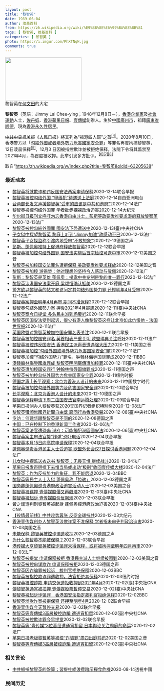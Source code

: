 ```yaml
---
layout: post
title: "黎智英"
date: 1989-06-04
author: 维基百科
from: https://zh.wikipedia.org/wiki/%E9%BB%8E%E6%99%BA%E8%8B%B1
tags: [ 黎智英, 维基百科 ]
categories: [ 黎智英 ]
photo: https://i.imgur.com/PhXTNqH.jpg
comments: true
---
```

<div class="mw-parser-output"><div id="noteTA-3146cf78" class="noteTA"><div class="noteTA-group"><div data-noteta-group-source="module" data-noteta-group="IT"></div></div><div class="noteTA-local"><div data-noteta-code="zh:巧克力; zh-tw:巧克力; zh-hk:朱古力; zh-cn:巧克力;"></div><div data-noteta-code="zh-tw:黑道; zh-hk:黑社會; zh-cn:黑社会;"></div><div data-noteta-code="zh-tw:飯店; zh-hk:酒店; zh-cn:饭店;"></div><div data-noteta-code="zh-tw:伍佛維茲; zh-hk:沃夫維茲 ;zh-cn:沃尔福威茨;"></div></div></div>

<div class="thumb tright"><div class="thumbinner" style="width:252px;"><a href="/wiki/File:Jimmy_Lai_Chee-ying_home_in_Ho_Man_Tin_20200418.png" class="image"><img alt="" src="//upload.wikimedia.org/wikipedia/commons/thumb/9/9f/Jimmy_Lai_Chee-ying_home_in_Ho_Man_Tin_20200418.png/250px-Jimmy_Lai_Chee-ying_home_in_Ho_Man_Tin_20200418.png" decoding="async" width="250" height="140" class="thumbimage" srcset="//upload.wikimedia.org/wikipedia/commons/thumb/9/9f/Jimmy_Lai_Chee-ying_home_in_Ho_Man_Tin_20200418.png/375px-Jimmy_Lai_Chee-ying_home_in_Ho_Man_Tin_20200418.png 1.5x, //upload.wikimedia.org/wikipedia/commons/thumb/9/9f/Jimmy_Lai_Chee-ying_home_in_Ho_Man_Tin_20200418.png/500px-Jimmy_Lai_Chee-ying_home_in_Ho_Man_Tin_20200418.png 2x" data-file-width="861" data-file-height="481"></a>  <div class="thumbcaption"><div class="magnify"><a href="/wiki/File:Jimmy_Lai_Chee-ying_home_in_Ho_Man_Tin_20200418.png" class="internal" title="放大"></a></div>黎智英在<a href="/wiki/%E4%BD%95%E6%96%87%E7%94%B0" title="何文田">何文田</a>的大宅</div></div></div>
<p><b>黎智英</b>（英語：<span lang="en">Jimmy Lai Chee-ying</span>；1948年12月8日<span class="useeditintro" title="Template:BLP editintro">－</span>），<a href="/wiki/%E9%A6%99%E6%B8%AF" title="香港">香港</a><a href="/wiki/%E4%BC%81%E4%B8%9A%E5%AE%B6" title="企业家">企業家</a>及<a href="/wiki/%E7%A4%BE%E6%9C%83%E9%81%8B%E5%8B%95" title="社會運動">社會運動</a>人士，<a href="/wiki/%E4%BD%90%E4%B8%B9%E5%A5%B4" title="佐丹奴">佐丹奴</a>、<a href="/wiki/%E8%98%8B%E6%9E%9C%E6%97%A5%E5%A0%B1_(%E9%A6%99%E6%B8%AF)" title="蘋果日報 (香港)">香港蘋果日報</a>、<a href="/wiki/%E5%A3%B9%E5%82%B3%E5%AA%92" title="壹傳媒">壹傳媒</a>創辦人。生於<a href="/wiki/%E4%B8%AD%E8%8F%AF%E6%B0%91%E5%9C%8B_(%E5%A4%A7%E9%99%B8%E6%99%82%E6%9C%9F)" class="mw-redirect" title="中華民國 (大陸時期)">中國</a><a href="/wiki/%E5%BB%A3%E5%B7%9E%E5%B8%82_(%E4%B8%AD%E8%8F%AF%E6%B0%91%E5%9C%8B)" title="廣州市 (中華民國)">廣州市</a>，祖籍<a href="/wiki/%E5%BB%A3%E6%9D%B1%E7%9C%81_(%E4%B8%AD%E8%8F%AF%E6%B0%91%E5%9C%8B)" title="廣東省 (中華民國)">廣東省</a><a href="/wiki/%E9%A1%BA%E5%BE%B7" class="mw-redirect" title="顺德">顺德</a>，現為<a href="/wiki/%E9%A6%99%E6%B8%AF%E5%B1%85%E6%B0%91#永久性居民" title="香港居民">香港永久性居民</a>。
</p><p><a href="/wiki/%E4%B8%AD%E5%85%B1%E4%B8%AD%E5%A4%AE%E6%9C%BA%E5%85%B3%E6%8A%A5" title="中共中央机关报">中共中央机关报</a>《<a href="/wiki/%E4%BA%BA%E6%B0%91%E6%97%A5%E6%8A%A5" title="人民日报">人民日报</a>》將其列為“禍港四人幫”之首<sup id="cite_ref-6" class="reference"><a href="#cite_note-6">[4]</a></sup>。2020年8月10日，香港警方以「<a href="/wiki/%E4%B8%AD%E8%8F%AF%E4%BA%BA%E6%B0%91%E5%85%B1%E5%92%8C%E5%9C%8B%E9%A6%99%E6%B8%AF%E7%89%B9%E5%88%A5%E8%A1%8C%E6%94%BF%E5%8D%80%E7%B6%AD%E8%AD%B7%E5%9C%8B%E5%AE%B6%E5%AE%89%E5%85%A8%E6%B3%95" title="中華人民共和國香港特別行政區維護國家安全法">勾結外國或者境外勢力危害國家安全罪</a>」等罪名再度拘捕黎智英，12日凌晨保釋<sup id="cite_ref-7" class="reference"><a href="#cite_note-7">[5]</a></sup>，12月3 日因被指控欺诈並被拒绝保释，法院下令将其监禁至2021年4月，為首度被收押。此举引发多方批评。<sup id="cite_ref-8" class="reference"><a href="#cite_note-8">[6]</a></sup><sup id="cite_ref-9" class="reference"><a href="#cite_note-9">[7]</a></sup><sup id="cite_ref-over100_10-0" class="reference"><a href="#cite_note-over100-10">[8]</a></sup>
</p>
</div><noscript><img src="//zh.wikipedia.org/wiki/Special:CentralAutoLogin/start?type=1x1" alt="" title="" width="1" height="1" style="border: none; position: absolute;"></noscript>
<div class="printfooter">取自“<a dir="ltr" href="https://zh.wikipedia.org/w/index.php?title=黎智英&amp;oldid=63205638">https://zh.wikipedia.org/w/index.php?title=黎智英&amp;oldid=63205638</a>”</div><div id="recent-news"><h3>最近动态</h3><ul><li><a href="https://nodebe4.github.io/waimei/2020-12-14/%E9%BB%8E%E6%99%BA%E8%8B%B1%E5%B0%86%E5%B0%B1%E6%AC%BA%E8%AF%88%E5%92%8C%E8%BF%9D%E5%8F%8D%E5%9B%BD%E5%AE%89%E6%B3%95%E4%B8%A4%E6%A1%88%E7%94%B3%E8%AF%B7%E4%BF%9D%E9%87%8A" title="黎智英将就欺诈和违反国安法两案申请保释—— 香港壹传媒创办人黎智英下周就欺诈和违法《香港国安法》两起案件，向法院申请保释。 据香港《明报》报道，香港司法机构网页显示，黎智英将于下周三（23日）就...">黎智英将就欺诈和违反国安法两案申请保释</a><time>2020-12-14</time><a class="tag">联合早报</a></li>
<li><a href="https://nodebe4.github.io/waimei/2020-12-14/%E9%BB%8E%E6%99%BA%E8%8B%B1%E8%A2%AB%E6%8E%A7%E5%8B%BE%E7%BB%93%E5%A4%96%E5%9B%BD-%E7%94%B2%E7%BA%A7%E7%8A%AF-%E5%BE%85%E9%81%87%E9%80%81%E4%B8%8A%E6%B3%95%E5%BA%AD" title="黎智英被控勾结外国 “甲级犯”待遇送上法庭—— 香港传媒大亨、壹传媒创办人黎智英被加控《香港国安法》下的“勾结外国势力、危害国家安全罪”，于上周六（12日）提堂。他被腰缠铁链，锁上手铐，以“甲级...">黎智英被控勾结外国   “甲级犯”待遇送上法庭</a><time>2020-12-14</time><a class="tag">自由亚洲电台</a></li>
<li><a href="https://nodebe4.github.io/waimei/2020-12-14/%E5%8F%B0%E4%B8%A4%E9%83%A8%E9%95%BF%E5%8F%91%E6%96%87%E5%A3%B0%E6%8F%B4%E9%BB%8E%E6%99%BA%E8%8B%B1-%E5%8F%97%E5%AE%A1%E7%9A%84%E5%BA%94%E8%AF%A5%E6%98%AF%E4%B8%AD%E5%85%B1%E5%92%8C%E6%B8%AF%E5%BA%9C" title="台两部长发文声援黎智英“受审的应该是中共和港府”—— 14/12/2020 - 09:08 香港壹传媒创办人黎智英日前上庭应讯加控的“勾结外国或境外势力危害国家安全”罪名，由于所谓的罪证包括追踪...">台两部长发文声援黎智英“受审的应该是中共和港府”</a><time>2020-12-14</time><a class="tag">法广</a></li>
<li><a href="https://nodebe4.github.io/waimei/2020-12-14/%E9%BB%8E%E6%99%BA%E8%8B%B1%E8%A2%AB%E6%8E%A7%E5%8B%BE%E7%BB%93%E5%A4%96%E5%9B%BD%E7%BD%AA-%E5%AD%A6%E8%80%85%E6%89%B9%E8%B5%A4%E8%A3%B8%E8%A3%B8%E6%94%BF%E6%B2%BB%E8%BF%AB%E5%AE%B3" title="黎智英被控勾结外国罪 学者批赤裸裸政治迫害—— 【大纪元2020年12月14日讯】壹传媒创办人黎智英日前遭控“勾结外国势力或境外势力危害国家安全”，在港版国安法实施下恐遭“送中”。对此，香港学者...">黎智英被控勾结外国罪 学者批赤裸裸政治迫害</a><time>2020-12-14</time><a class="tag">大纪元</a></li>
<li><a href="https://nodebe4.github.io/waimei/2020-12-13/%E5%8D%8E%E5%B0%94%E8%A1%97%E6%97%A5%E6%8A%A5%E5%88%8A%E6%96%87%E5%91%BC%E5%90%81%E5%8B%BF%E5%BF%98%E9%A6%99%E6%B8%AF%E8%87%AA%E7%94%B1%E6%96%97%E5%A3%AB-%E5%BD%AD%E6%96%AF%E7%AD%89%E6%94%BF%E8%A6%81%E5%8F%91%E6%8E%A8%E8%A6%81%E6%B1%82%E6%B8%AF%E5%BA%9C%E9%87%8A%E6%94%BE%E9%BB%8E%E6%99%BA%E8%8B%B1" title="华尔街日报刊文呼吁勿忘香港自由斗士，彭斯等政要发推要求港府释放黎智英—— 14/12/2020 - 00:17 香港壹传媒集团创办人黎智英遭港府收押后，《华尔街日报》发表该报编辑委员会题为“香港...">华尔街日报刊文呼吁勿忘香港自由斗士，彭斯等政要发推要求港府释放黎智英</a><time>2020-12-13</time><a class="tag">法广</a></li>
<li><a href="https://nodebe4.github.io/waimei/2020-12-13/%E9%BB%8E%E6%99%BA%E8%8B%B1%E8%A2%AB%E6%8E%A7%E5%8B%BE%E7%B5%90%E5%A4%96%E5%9C%8B%E7%BD%AA-%E5%9C%8B%E5%AE%89%E6%B3%95%E4%B8%8B%E6%81%90%E9%81%AD%E9%80%81%E4%B8%AD" title="黎智英被控勾結外國罪 國安法下恐遭送中—— 壹傳媒創辦人黎智英（圖）日前遭控「勾結外國勢力或境外勢力危害國家安全」。根據港區國安法，案件若涉及境外勢力介入複雜等，可由北京駐港國安公署行使管轄權，...">黎智英被控勾結外國罪 國安法下恐遭送中</a><time>2020-12-13</time><a class="tag">(臺)中央社CNA</a></li>
<li><a href="https://nodebe4.github.io/waimei/2020-12-13/%E5%AD%90%E5%A5%B3%E7%8B%B1%E4%B8%AD%E6%8E%A2%E6%9C%9B%E9%BB%8E%E6%99%BA%E8%8B%B1-%E9%BB%8E%E5%BA%AD%E4%B8%8A%E5%90%AC%E5%88%B0-Jimmy%E5%8A%A0%E6%B2%B9-%E7%A7%B0%E6%84%9F%E5%8A%A8%E4%B8%8D%E5%B7%B2" title="子女狱中探望黎智英 黎庭上听到“Jimmy加油”称感动不已—— 13/12/2020 - 13:01 香港壹传媒创办人黎智英12月11日被加控“勾结外国或境外势力危害国家安全”罪，后于12日提堂...">子女狱中探望黎智英 黎庭上听到“Jimmy加油”称感动不已</a><time>2020-12-13</time><a class="tag">法广</a></li>
<li><a href="https://nodebe4.github.io/waimei/2020-12-13/%E9%BB%8E%E6%99%BA%E8%8B%B1%E5%AD%90%E5%A5%B3%E6%8E%A2%E7%9B%91%E7%A7%B0%E5%BC%95%E6%B8%A1%E5%86%85%E5%9C%B0%E5%8F%97%E5%AE%A1-%E4%B8%8D%E6%95%A2%E6%83%B3%E8%B1%A1" title="黎智英子女探监称引渡内地受审“不敢想象”—— 德国之声中文网2020-12-13T10:07:49.522Z 台湾媒体称黎智英被指控触犯香港《国安法》的指控内容正式曝光。 （德国之声中文网）据香...">黎智英子女探监称引渡内地受审“不敢想象”</a><time>2020-12-13</time><a class="tag">德国之声</a></li>
<li><a href="https://nodebe4.github.io/waimei/2020-12-12/%E5%BD%AD%E6%96%AF-%E8%93%AC%E4%BD%A9%E5%A5%A5%E6%8E%A8%E7%89%B9%E4%B8%8A%E4%BF%83%E6%B8%AF%E5%BA%9C%E9%87%8A%E6%94%BE%E9%BB%8E%E6%99%BA%E8%8B%B1" title="彭斯、蓬佩奥推特上促港府释放黎智英—— 美国国务卿蓬佩奥和副总统彭斯分别在推特发文批评港府对黎智英提出涉违《香港国安法》的控罪，并要求放人。香港律政司批任何试图影响香港司法独立的行为都必定徒劳无...">彭斯、蓬佩奥推特上促港府释放黎智英</a><time>2020-12-12</time><a class="tag">联合早报</a></li>
<li><a href="https://nodebe4.github.io/waimei/2020-12-12/%E9%BB%8E%E6%99%BA%E8%8B%B1%E8%A2%AB%E5%8A%A0%E6%8E%A7%E5%8B%BE%E7%BB%93%E5%A4%96%E5%9B%BD%E7%BD%AA-%E5%9B%BD%E5%AE%89%E6%B3%95%E5%AE%9E%E6%96%BD%E5%90%8E%E9%A6%96%E5%AE%97%E6%A3%80%E6%8E%A7%E5%8F%AF%E9%80%81%E4%B8%AD%E5%AE%A1" title="黎智英被加控勾结外国罪 国安法实施后首宗检控可送中审—— Sat, 12 Dec 2020 18:46:19 GMT 香港壹传媒创办人黎智英离开收押所准备登上囚车前往法庭。（2020年12月12...">黎智英被加控勾结外国罪 国安法实施后首宗检控可送中审</a><time>2020-12-12</time><a class="tag">美国之音</a></li>
<li><a href="https://nodebe4.github.io/waimei/2020-12-12/%E9%BB%8E%E6%99%BA%E8%8B%B1%E8%A2%AB%E5%8A%A0%E6%8E%A7%E5%9B%BD%E5%AE%89%E6%B3%95%E7%BD%AA%E5%90%8D%E9%81%AD%E6%8B%92%E4%BF%9D%E9%87%8A-%E7%BE%8E%E6%94%BF%E8%A6%81%E5%8F%91%E6%8E%A8%E8%A6%81%E6%B1%82%E9%87%8A%E6%94%BE" title="黎智英被加控国安法罪名遭拒保释 美政要发推要求释放—— Sat, 12 Dec 2020 14:51:55 GMT 还押中的香港 《苹果日报》创办人黎智英(中)被加控国安法罪名从荔枝角收押所被警...">黎智英被加控国安法罪名遭拒保释 美政要发推要求释放</a><time>2020-12-12</time><a class="tag">美国之音</a></li>
<li><a href="https://nodebe4.github.io/waimei/2020-12-12/%E9%BB%8E%E6%99%BA%E8%8B%B1%E8%A2%AB%E5%8A%A0%E6%8E%A7-%E6%B8%B8%E9%94%A1%E5%A0%83-%E4%BB%96%E5%AF%B9%E7%90%86%E6%83%B3%E7%9A%84%E5%9D%9A%E6%8C%81%E4%BB%A4%E4%BA%BA%E6%84%9F%E5%8A%A8%E4%B8%8E%E6%95%AC%E4%BD%A9" title="黎智英被加控 游锡堃：他对理想的坚持令人感动与敬佩—— 12/12/2020 - 12:47 香港壹传媒创办人黎智英12月11日遭加控“勾结外国或者境外势力危害国家安全”罪名，12日开庭，法官判...">黎智英被加控 游锡堃：他对理想的坚持令人感动与敬佩</a><time>2020-12-12</time><a class="tag">法广</a></li>
<li><a href="https://nodebe4.github.io/waimei/2020-12-12/%E5%BD%AD%E6%96%AF-%E9%BB%8E%E6%99%BA%E8%8B%B1%E6%98%AF%E8%8B%B1%E9%9B%84-%E8%93%AC%E4%BD%A9%E5%A5%A5-%E6%8F%AD%E9%9C%B2%E4%B8%AD%E5%85%B1%E4%B8%93%E5%88%B6%E6%98%AF%E9%BB%8E%E7%9A%84%E5%94%AF%E4%B8%80%E7%BD%AA%E8%A1%8C" title="彭斯：黎智英是英雄 蓬佩奥：揭露中共专制是黎的唯一罪行—— 12/12/2020 - 12:34 香港壹传媒创办人黎智英12月11日被加控“勾结外国或境外势力危害国家安全”罪，后于12日提堂。对...">彭斯：黎智英是英雄 蓬佩奥：揭露中共专制是黎的唯一罪行</a><time>2020-12-12</time><a class="tag">法广</a></li>
<li><a href="https://nodebe4.github.io/waimei/2020-12-12/%E9%BB%8E%E6%99%BA%E8%8B%B1%E6%B6%89%E6%B8%AF%E5%9B%BD%E5%AE%89%E6%B3%95%E6%A1%88%E5%BC%80%E5%BA%AD-%E6%A2%81%E9%A2%82%E6%81%92%E7%A1%AE%E8%AE%A4%E6%8A%B5%E7%BE%8E" title="黎智英涉港国安法案开庭 梁颂恒确认抵美—— 安静2020-12-12T11:35:18.988Z 黎智英由两名惩教署人员押送上车前往法院 （德国之声中文网）继香港警方国家安全处周五（12月11日...">黎智英涉港国安法案开庭 梁颂恒确认抵美</a><time>2020-12-12</time><a class="tag">德国之声</a></li>
<li><a href="https://nodebe4.github.io/waimei/2020-12-12/%E8%AD%A6%E6%96%B9%E6%AC%B2%E4%BB%A5%E9%BB%8E%E6%99%BA%E8%8B%B1%E7%9A%84%E5%B8%96%E6%96%87%E5%92%8C%E8%AE%BF%E9%97%AE%E5%AE%9A%E5%85%B6%E5%8B%BE%E7%BB%93%E5%A4%96%E5%9B%BD%E5%8A%BF%E5%8A%9B%E7%BD%AA-%E8%BF%98%E6%9F%99%E6%98%8E%E5%B9%B44%E6%9C%88%E5%8F%97%E5%AE%A1" title="警方欲以黎智英的帖文和访问定其勾结外国势力罪 还柙明年4月受审—— 12/12/2020 - 09:42 香港著名民主派传媒东主黎智英被加控《港区国安法》下的勾结外国或境外势力危害国家安全罪，今...">警方欲以黎智英的帖文和访问定其勾结外国势力罪 还柙明年4月受审</a><time>2020-12-12</time><a class="tag">法广</a></li>
<li><a href="https://nodebe4.github.io/waimei/2020-12-12/%E9%BB%8E%E6%99%BA%E8%8B%B1%E6%A1%88%E6%8A%BC%E8%87%B3%E6%98%8E%E5%B9%B44%E6%9C%88%E5%86%8D%E5%AE%A1-%E6%9C%9F%E9%97%B4%E4%B8%8D%E5%87%86%E4%BF%9D%E9%87%8A" title="黎智英案押至明年4月再审 期间不准保释—— 黎智英涉国安案件今天提堂，法官将案件押后至明年4月16日再讯，黎智英不获保释，继续还押看管。图为黎智英今早被带上囚车押送至法院。（彭博社） 壹传媒创办...">黎智英案押至明年4月再审  期间不准保释</a><time>2020-12-12</time><a class="tag">联合早报</a></li>
<li><a href="https://nodebe4.github.io/waimei/2020-12-11/%E9%BB%8E%E6%99%BA%E8%8B%B1%E5%8B%BE%E7%B5%90%E5%A4%96%E5%9C%8B%E5%8B%A2%E5%8A%9B%E6%A1%88-%E6%8A%BC%E5%BE%8C2021%E5%B9%B44%E6%9C%88%E5%AF%A9%E8%A8%8A" title="黎智英勾結外國勢力案 押後2021年4月審訊—— 香港壹傳媒集團主席黎智英（圖）被控勾結外國勢力或境外勢力危害國家安全一案12日開庭，法官押後案件至2021年4月16日審訊，黎智英繼續被收押。（...">黎智英勾結外國勢力案 押後2021年4月審訊</a><time>2020-12-11</time><a class="tag">(臺)中央社CNA</a></li>
<li><a href="https://nodebe4.github.io/waimei/2020-12-11/%E9%BB%8E%E6%99%BA%E8%8B%B1%E6%A1%88%E4%BB%8A%E6%97%A5%E6%8F%90%E5%A0%82-%E5%A4%9A%E5%90%8D%E6%B0%91%E4%B8%BB%E6%B4%BE%E5%88%B0%E5%9C%BA%E6%97%81%E5%90%AC" title="黎智英案今日提堂 多名民主派到场旁听—— 壹传媒创办人黎智英早前因涉嫌违反《香港国安法》及欺诈罪等，被法庭拒绝保释，目前正还柙荔枝角收押所。香港警方昨天表示会加控其一项勾结外国或者境外势力危害国...">黎智英案今日提堂 多名民主派到场旁听</a><time>2020-12-11</time><a class="tag">联合早报</a></li>
<li><a href="https://nodebe4.github.io/waimei/2020-12-11/%E9%BB%8E%E6%99%BA%E8%8B%B1%E5%9B%A0%E5%9B%BD%E5%AE%89%E6%B3%95%E5%8F%97%E5%88%B0%E8%B5%B7%E8%AF%89-%E5%BE%88%E5%B0%91%E6%9C%89%E6%B8%AF%E4%BA%BA%E5%83%8F%E9%BB%8E%E6%99%BA%E8%8B%B1%E8%BF%99%E6%A0%B7%E8%AE%A9%E5%8C%97%E4%BA%AC%E5%A6%82%E6%AD%A4%E4%BB%87%E6%81%A8%E4%BB%96-%E6%B3%95%E5%9B%BD%E4%B8%96%E7%95%8C%E6%8A%A5" title="黎智英因国安法受到起诉，很少有港人像黎智英这样让北京如此仇恨他 - 法国世界报—— 11/12/2020 - 22:44 香港泛民主派媒体大亨黎智英因港版国安法而受到起诉，这是世界报周五在其网站...">黎智英因国安法受到起诉，很少有港人像黎智英这样让北京如此仇恨他 - 法国世界报</a><time>2020-12-11</time><a class="tag">法广</a></li>
<li><a href="https://nodebe4.github.io/waimei/2020-12-11/%E8%8B%B1%E5%9B%BD%E6%AC%A7%E7%9B%9F%E5%AF%B9%E9%BB%8E%E6%99%BA%E8%8B%B1%E8%A2%AB%E5%8A%A0%E6%8E%A7%E5%9B%BD%E5%AE%89%E7%BD%AA%E5%90%8D%E8%A1%A8%E5%85%B3%E6%B3%A8" title="英国欧盟对黎智英被加控国安罪名表关注—— 香港壹传媒集团创办人黎智英将被加控国安法下的勾结外国势力危害国家安全罪，事件引起国际社会关注。英国首相约翰逊发言人表示，关注港府对民主派人士的检控，欧盟...">英国欧盟对黎智英被加控国安罪名表关注</a><time>2020-12-11</time><a class="tag">联合早报</a></li>
<li><a href="https://nodebe4.github.io/waimei/2020-12-11/%E9%BB%8E%E6%99%BA%E8%8B%B1%E8%A2%AB%E5%8A%A0%E6%8E%A7%E5%9B%BD%E5%AE%89%E7%BD%AA%E5%90%8D-%E8%8B%B1%E9%A6%96%E7%9B%B8%E8%A1%A8%E4%B8%A5%E9%87%8D%E5%85%B3%E5%88%87-%E6%AC%A7%E7%9B%9F%E7%91%9E%E5%85%B8%E5%85%B3%E6%B3%A8%E5%91%BC%E5%90%81" title="黎智英被加控国安罪名 英首相表严重关切 欧盟瑞典关注呼吁—— 11/12/2020 - 17:14 香港壹传媒创办人黎智英12月11日被港警加控“勾结外国或者境外势力危害国家安全”，案件在12日...">黎智英被加控国安罪名 英首相表严重关切 欧盟瑞典关注呼吁</a><time>2020-12-11</time><a class="tag">法广</a></li>
<li><a href="https://nodebe4.github.io/waimei/2020-12-11/%E9%BB%8E%E6%99%BA%E8%8B%B1%E8%A2%AB%E6%8E%A7%E8%BF%9D%E5%8F%8D%E5%9B%BD%E5%AE%89%E6%B3%95-%E9%A6%99%E6%B8%AF%E6%B0%91%E4%B8%BB%E6%B4%BE%E5%A3%B0%E9%9F%B3%E9%81%AD%E9%81%87%E5%BC%BA%E5%A4%A7%E5%8E%8B%E5%8A%9B" title="黎智英被控违反国安法 香港民主派声音遭遇强大压力—— Fri, 11 Dec 2020 13:46:51 GMT 香港民主人士黎智英被移送至九龙半岛的荔枝角收押所。（2020年12月3日） 香港...">黎智英被控违反国安法 香港民主派声音遭遇强大压力</a><time>2020-12-11</time><a class="tag">美国之音</a></li>
<li><a href="https://nodebe4.github.io/waimei/2020-12-11/%E9%BB%8E%E6%99%BA%E8%8B%B1%E8%A2%AB%E5%8A%A0%E6%8E%A7-%E5%8B%BE%E7%BB%93%E5%A4%96%E5%9B%BD%E6%88%96%E5%A2%83%E5%A4%96%E5%8A%BF%E5%8A%9B%E5%8D%B1%E5%AE%B3%E5%9B%BD%E5%AE%B6%E5%AE%89%E5%85%A8-%E7%BD%AA" title="黎智英被加控“勾结外国或境外势力危害国家安全”罪—— 11/12/2020 - 09:59 香港媒体大亨、“壹传媒”创办人黎智英12月11日（周五）被香港警方加控“勾结外国或者境外势力危害国家安...">黎智英被加控“勾结外国或境外势力危害国家安全”罪</a><time>2020-12-11</time><a class="tag">法广</a></li>
<li><a href="https://nodebe4.github.io/waimei/2020-12-11/%E9%BB%8E%E6%99%BA%E8%8B%B1%E5%8A%A0%E6%8E%A7-%E5%8B%BE%E7%BB%93%E5%A4%96%E5%9B%BD%E5%8A%BF%E5%8A%9B-%E7%BD%AA%E5%90%8D-%E9%92%9F%E7%BF%B0%E6%9E%97%E4%BE%AE%E8%BE%B1%E5%9B%BD%E6%97%97%E7%BD%AA%E6%88%90" title="黎智英加控“勾结外国势力”罪名，钟翰林侮辱国旗罪成—— 香港国安法：黎智英加控“勾结外国势力”罪名，钟翰林侮辱国旗罪成 1 小时前 香港警方国家安全处周五（12月11日）表示，经进一步调查后，加...">黎智英加控“勾结外国势力”罪名，钟翰林侮辱国旗罪成</a><time>2020-12-11</time><a class="tag">BBC</a></li>
<li><a href="https://nodebe4.github.io/waimei/2020-12-11/%E6%B8%AF%E9%8D%BE%E7%BF%B0%E6%9E%97%E4%BE%AE%E8%BE%B1%E5%9C%8B%E6%97%97%E7%BD%AA%E6%88%90-%E9%BB%8E%E6%99%BA%E8%8B%B1%E6%98%8E%E9%96%8B%E5%BA%AD%E5%82%B3%E9%81%AD%E5%8A%A0%E6%8E%A7%E7%BD%AA" title="港鍾翰林侮辱國旗罪成 黎智英明開庭傳遭加控罪—— （中央社記者張謙香港11日電）香港前學生動源召集人鍾翰林被地方法院裁定侮辱中國國旗及非法集結罪，29日判刑。另據報導，壹傳媒集團創辦人黎智英被加...">港鍾翰林侮辱國旗罪成 黎智英明開庭傳遭加控罪</a><time>2020-12-11</time><a class="tag">(臺)中央社CNA</a></li>
<li><a href="https://nodebe4.github.io/waimei/2020-12-11/%E9%BB%8E%E6%99%BA%E8%8B%B1%E9%81%AD%E5%8A%A0%E6%8E%A7%E5%9B%BD%E5%AE%89%E7%BD%AA%E8%A1%8C-%E9%92%9F%E7%BF%B0%E6%9E%97%E4%BE%AE%E8%BE%B1%E5%9B%BD%E6%97%97%E7%BD%AA%E6%88%90" title="黎智英遭加控国安罪行 钟翰林侮辱国旗罪成—— 2020-12-11T06:36:16.374Z 黎智英能曾表示自己做好入狱准备，并说：「我是个麻烦制造者。我一无所有地来到这里，这里的自由给了我一...">黎智英遭加控国安罪行 钟翰林侮辱国旗罪成</a><time>2020-12-11</time><a class="tag">德国之声</a></li>
<li><a href="https://nodebe4.github.io/waimei/2020-12-11/%E9%BB%8E%E6%99%BA%E8%8B%B1%E8%A2%AB%E5%8A%A0%E6%8E%A7%E5%8B%BE%E7%BB%93%E5%A4%96%E5%9B%BD%E5%8A%BF%E5%8A%9B%E5%8D%B1%E5%AE%B3%E5%9B%BD%E5%AE%B6%E5%AE%89%E5%85%A8%E7%BD%AA" title="黎智英被加控勾结外国势力危害国家安全罪—— 王月眉2020-12-11 14:36:13 黎智英是在新国安法下被正式起诉的最知名人士。 香港——警方周五表示，根据香港国安法，出版大亨、中国共产党...">黎智英被加控勾结外国势力危害国家安全罪</a><time>2020-12-11</time><a class="tag">纽约时报</a></li>
<li><a href="https://nodebe4.github.io/waimei/2020-12-11/%E5%BE%B7%E5%9B%BD%E4%B9%8B%E5%A3%B0-%E9%95%BF%E5%B9%B3%E8%A7%82%E5%AF%9F-%E5%8C%97%E4%BA%AC%E4%B8%BA%E9%A6%99%E6%B8%AF%E4%BA%BA%E8%AE%BE%E8%AE%A1%E7%9A%84%E6%9C%AA%E6%9D%A5" title="德国之声 | 长平观察：北京为香港人设计的未来—— 香港自由的加速沉沦令人震惊。继12港人“送中”、黎智英被捕、立法会民主派总辞、学民三子遭判刑、许智峰账户遭冻结之后，本周再有立法会前议员胡志伟...">德国之声 | 长平观察：北京为香港人设计的未来</a><time>2020-12-11</time><a class="tag">中国数字时代</a></li>
<li><a href="https://nodebe4.github.io/waimei/2020-12-10/%E9%BB%8E%E6%99%BA%E8%8B%B1%E8%A2%AB%E5%8A%A0%E6%8E%A7%E5%8B%BE%E7%BB%93%E5%A4%96%E5%9B%BD%E5%8A%BF%E5%8A%9B%E5%8F%8A%E5%8D%B1%E5%AE%B3%E5%9B%BD%E5%AE%B6%E5%AE%89%E5%85%A8%E7%BD%AA" title="黎智英被加控勾结外国势力及危害国家安全罪—— 现正在监房的香港壹传媒创办人黎智英，今天被加控勾结外国势力及危害国家安全罪，案件将于明日早上（12日）于西九龙裁判法院提堂。 据星岛日报报道，黎智英...">黎智英被加控勾结外国势力及危害国家安全罪</a><time>2020-12-10</time><a class="tag">联合早报</a></li>
<li><a href="https://nodebe4.github.io/waimei/2020-12-10/%E9%95%BF%E5%B9%B3%E8%A7%82%E5%AF%9F-%E5%8C%97%E4%BA%AC%E4%B8%BA%E9%A6%99%E6%B8%AF%E4%BA%BA%E8%AE%BE%E8%AE%A1%E7%9A%84%E6%9C%AA%E6%9D%A5" title="长平观察：北京为香港人设计的未来—— 长平2020-12-10T09:36:37.683Z &nbsp;(德国之声中文网) 香港自由的加速沉沦令人震惊。继12港人“送中”、黎智英被捕、立法会民主派总辞、学...">长平观察：北京为香港人设计的未来</a><time>2020-12-10</time><a class="tag">德国之声</a></li>
<li><a href="https://nodebe4.github.io/waimei/2020-12-09/%E9%BB%8E%E6%99%BA%E8%8B%B1%E4%BF%9D%E9%87%8A%E7%94%B3%E8%AF%B7%E4%B8%8B%E5%91%A8%E4%BA%8C%E7%94%B1%E5%9B%BD%E5%AE%89%E6%B3%95%E5%AE%98%E6%9D%8E%E8%BF%90%E8%85%BE%E5%A4%84%E7%90%86" title="黎智英保释申请下周二由国安法官李运腾处理—— 于上周四被捕的壹传媒创办人黎智英向法院提出保释申请，于下周二（15日）由指定的高院“国安法官”李运腾处理。 据《星岛日报》报道，黎智英上周与集团营运...">黎智英保释申请下周二由国安法官李运腾处理</a><time>2020-12-09</time><a class="tag">联合早报</a></li>
<li><a href="https://nodebe4.github.io/waimei/2020-12-08/%E8%8B%B9%E6%9E%9C%E6%97%A5%E6%8A%A5%E5%88%9B%E5%8A%9E%E4%BA%BA%E9%BB%8E%E6%99%BA%E8%8B%B1%E8%8E%B72020%E6%97%A0%E5%9B%BD%E7%95%8C%E8%AE%B0%E8%80%85%E7%BB%84%E7%BB%87%E7%89%B9%E5%88%AB%E5%A5%96" title="苹果日报创办人黎智英获2020无国界记者组织特别奖—— 08/12/2020 - 15:20 在全球维护新闻自由的非政府团体无国界记者8日在台北举行2020年新闻自由奖颁奖仪式，并向香港创办人黎...">苹果日报创办人黎智英获2020无国界记者组织特别奖</a><time>2020-12-08</time><a class="tag">法广</a></li>
<li><a href="https://nodebe4.github.io/waimei/2020-12-08/%E9%BB%8E%E6%99%BA%E8%8B%B1%E7%8D%B2%E9%A0%92%E7%84%A1%E5%9C%8B%E7%95%8C%E6%96%B0%E8%81%9E%E8%87%AA%E7%94%B1%E7%8D%8E-%E7%B1%B2%E5%90%8C%E8%A1%8C%E7%82%BA%E9%A6%99%E6%B8%AF%E7%99%BC%E8%81%B2" title="黎智英獲頒無國界新聞自由獎 籲同行為香港發聲—— 2020無國界記者新聞自由獎8日在台北頒獎，壹傳媒創辦人黎智英獲特別獎肯定，儘管本人無法出席，現場仍播放黎智英預錄影片，他透過影片呼籲外界持續關...">黎智英獲頒無國界新聞自由獎 籲同行為香港發聲</a><time>2020-12-08</time><a class="tag">(臺)中央社CNA</a></li>
<li><a href="https://nodebe4.github.io/waimei/2020-12-08/%E4%B8%93%E8%AE%BF-%E4%BD%95%E5%BB%BA%E5%8D%8E%E8%B7%9F%E9%BB%8E%E6%99%BA%E8%8B%B1%E6%98%AF%E4%B8%8D%E5%90%8C%E7%9A%84" title="专访：何建华跟黎智英是不同的—— null 张慈2020-12-08T09:46:37.263Z (德国之声中文网) 台北地方检察署在12月7日宣布，依照涉嫌违反国家安全法「为大陆地区机关发展组...">专访：何建华跟黎智英是不同的</a><time>2020-12-08</time><a class="tag">德国之声</a></li>
<li><a href="https://nodebe4.github.io/waimei/2020-12-06/%E4%B8%AD%E5%9B%BD-%E5%B7%B2%E5%9C%A8%E6%8E%A7%E5%88%B6%E4%B8%8B%E7%9A%84%E9%A6%99%E6%B8%AF%E6%96%B0%E9%97%BB%E5%B7%A5%E4%BD%9C%E8%80%85" title="中国：已在控制下的香港新闻工作者—— 05/12/2020 - 22:24 香港媒体与反对派记者所受到的压力增大，媒体大亨黎智英身陷囹圄。 本台RFI法文网周六（2020年12月5日）刊出记者A...">中国：已在控制下的香港新闻工作者</a><time>2020-12-06</time><a class="tag">法广</a></li>
<li><a href="https://nodebe4.github.io/waimei/2020-12-06/%E9%BB%8E%E6%99%BA%E8%8B%B1%E6%A1%88%E6%B3%95%E5%AE%98%E9%81%AD%E6%81%90%E5%9A%87-%E6%B8%AF%E5%BA%9C-%E5%8F%AF%E8%83%BD%E8%A7%B8%E7%8A%AF%E6%B8%AF%E5%8D%80%E5%9C%8B%E5%AE%89%E6%B3%95" title="黎智英案法官遭恐嚇 港府：可能觸犯港區國安法—— （中央社台北6日電）香港負責審理國安案件的法官蘇惠德3日遭電話恐嚇。蘇惠德當天稍早曾審理壹傳媒集團主席黎智英的詐騙案，並拒絕黎的保釋申請。港府指...">黎智英案法官遭恐嚇  港府：可能觸犯港區國安法</a><time>2020-12-06</time><a class="tag">(臺)中央社CNA</a></li>
<li><a href="https://nodebe4.github.io/waimei/2020-12-04/%E9%BB%8E%E6%99%BA%E8%8B%B1%E6%A1%88%E4%B8%BB%E5%AE%A1%E6%B3%95%E5%AE%98%E6%8E%A5-%E7%82%B8%E5%BC%B9-%E6%81%90%E5%90%93%E7%94%B5%E8%AF%9D" title="黎智英案主审法官接“炸弹”恐吓电话—— 负责审理壹传媒创办人黎智英相关案件并拒绝其保释申请的“国安法官”兼总裁判官苏惠德昨天接获恐吓电话，来电者扬言“要炸死妻子及子女”，苏惠德将威吓事件向警方报...">黎智英案主审法官接“炸弹”恐吓电话</a><time>2020-12-04</time><a class="tag">联合早报</a></li>
<li><a href="https://nodebe4.github.io/waimei/2020-12-04/%E9%BB%8E%E6%99%BA%E8%8B%B1%E6%9C%AC%E6%9C%8815%E6%97%A5%E5%90%91%E9%AB%98%E9%99%A2%E7%94%B3%E8%AF%B7%E4%BF%9D%E9%87%8A" title="黎智英本月15日向高院申请保释—— 香港壹传媒创办人黎智英前天被控欺诈罪还押不准保释，昨日交由荔枝角收押所看管。香港律政司发言人表示，黎智英将于本月15日上午10时30分向高等法院原讼法庭申请保...">黎智英本月15日向高院申请保释</a><time>2020-12-04</time><a class="tag">联合早报</a></li>
<li><a href="https://nodebe4.github.io/waimei/2020-12-04/%E8%93%AC%E4%BD%A9%E5%A5%A5%E8%B0%B4%E8%B4%A3%E9%A6%99%E6%B8%AF%E6%B0%91%E4%B8%BB%E4%BA%BA%E5%A3%AB%E5%8F%97%E8%BF%AB%E5%AE%B3-%E6%AC%A7%E7%9B%9F%E5%A4%96%E9%95%BF%E4%BC%9A%E8%AE%AE7%E6%97%A5%E6%8E%A2%E8%AE%A8%E9%A6%99%E6%B8%AF%E9%97%AE%E9%A2%98" title="蓬佩奥谴责香港民主人士受迫害 欧盟外长会议7日探讨香港问题—— 04/12/2020 - 13:43 香港壹传媒创办人黎智英被控欺诈罪，及香港前众志秘书长黄之锋等人近日被法院判刑均引起国际社会广...">蓬佩奥谴责香港民主人士受迫害 欧盟外长会议7日探讨香港问题</a><time>2020-12-04</time><a class="tag">法广</a></li>
<li><a href="https://nodebe4.github.io/waimei/2020-12-04/%E5%84%BF%E5%A5%B3%E7%8B%B1%E4%B8%AD%E6%8E%A2%E7%9B%91%E9%80%81%E8%A1%A3%E9%80%81%E4%B9%A6-%E9%BB%8E%E6%99%BA%E8%8B%B1-%E6%97%A0%E7%95%8F%E6%97%A0%E6%83%A7-%E7%BB%A7%E7%BB%AD%E6%88%98%E6%96%97" title="儿女狱中探监送衣送书 黎智英：无畏无惧 继续战斗—— 04/12/2020 - 11:18 香港国安警察今年8月高调搜查壹传媒与香港《苹果日报》报社后，起诉创办人黎智英等三人诈骗罪。法庭12月3...">儿女狱中探监送衣送书 黎智英：无畏无惧 继续战斗</a><time>2020-12-04</time><a class="tag">法广</a></li>
<li><a href="https://nodebe4.github.io/waimei/2020-12-04/%E8%8B%B9%E6%9E%9C%E6%97%A5%E6%8A%A5%E5%8F%91%E5%A3%B0%E6%98%8E%E6%92%91%E4%B8%8B%E5%8E%BB%E6%83%9F%E5%BD%93%E5%B1%80%E6%88%96%E5%87%BA%E5%8A%A8-%E6%9E%81%E5%88%91-%E6%94%B6%E5%9B%9E%E5%A3%B9%E4%BC%A0%E5%AA%92%E5%A4%A7%E6%A5%BC" title="苹果日报发声明撑下去惟当局或出动“极刑”收回壹传媒大楼—— 04/12/2020 - 08:17 身为壹传媒创办人的黎智英，因为推动香港民主运动不遗余力而成为北京的眼中钉，光在今年至今就被逮捕四...">苹果日报发声明撑下去惟当局或出动“极刑”收回壹传媒大楼</a><time>2020-12-04</time><a class="tag">法广</a></li>
<li><a href="https://nodebe4.github.io/waimei/2020-12-04/%E9%BB%8E%E6%99%BA%E8%8B%B1-%E4%BD%9C%E4%B8%BA%E5%8F%8D%E6%8A%97%E5%8A%BF%E5%8A%9B%E7%9A%84%E8%B1%A1%E5%BE%81-%E6%88%91%E4%B8%8D%E8%83%BD%E5%90%8E%E9%80%80" title="黎智英：作为反抗势力的象征，我不能后退—— 黎智英：作为反抗势力的象征，我不能后退 黎智英：作为反抗势力的象征，我不能后退 2020年12月4日早上7点51分 最近更新： 8 分钟前 香港国安警...">黎智英：作为反抗势力的象征，我不能后退</a><time>2020-12-04</time><a class="tag">BBC</a></li>
<li><a href="https://nodebe4.github.io/waimei/2020-12-03/%E9%BB%8E%E6%99%BA%E8%8B%B1%E7%AD%89%E6%B0%91%E4%B8%BB%E4%BA%BA%E5%A3%AB%E5%85%A5%E7%8B%B1-%E8%93%AC%E4%BD%A9%E5%A5%A5%E7%A7%B0-%E6%83%8A%E9%AA%87" title="黎智英等民主人士入狱&nbsp; 蓬佩奥称「惊骇」—— 2020-12-04T03:10:40.022Z 昔日媒体大亨，今日阶下囚 (德国之声中文网) 12月3日，美国国务卿蓬佩奥表示，华府对于香港民主倡...">黎智英等民主人士入狱  蓬佩奥称「惊骇」</a><time>2020-12-03</time><a class="tag">德国之声</a></li>
<li><a href="https://nodebe4.github.io/waimei/2020-12-03/%E5%9B%BD%E5%8A%A1%E5%8D%BF%E8%93%AC%E4%BD%A9%E5%A5%A7%E8%B0%B4%E8%B4%A3%E6%B8%AF%E5%BA%9C%E6%94%BF%E6%B2%BB%E8%BF%AB%E5%AE%B3%E6%B4%BB%E5%8A%A8%E4%BA%BA%E5%A3%AB" title="国务卿蓬佩奧谴责港府政治迫害活动人士—— Fri, 04 Dec 2020 02:49:04 GMT 美国国务卿蓬佩奥在国务院对媒体讲话。（2020年11月24日） 香港壹传媒创办人黎智英被控欺...">国务卿蓬佩奧谴责港府政治迫害活动人士</a><time>2020-12-03</time><a class="tag">美国之音</a></li>
<li><a href="https://nodebe4.github.io/waimei/2020-12-03/%E9%BB%8E%E6%99%BA%E8%8B%B1%E8%A2%AB%E7%BE%88%E6%8A%BC-%E5%A3%B9%E5%82%B3%E5%AA%92%E8%82%A1%E5%83%B9%E5%8F%88%E5%86%8D%E9%A3%86%E6%BC%B2" title="黎智英被羈押 壹傳媒股價又再飆漲—— （中央社記者張謙香港4日電）香港壹傳媒集團主席黎智英昨天因詐欺罪被羈押後，集團股價今早又再飆漲，這已是壹傳媒股價近半年來第2次出現類似情況。 壹傳媒股票昨天...">黎智英被羈押 壹傳媒股價又再飆漲</a><time>2020-12-03</time><a class="tag">(臺)中央社CNA</a></li>
<li><a href="https://nodebe4.github.io/waimei/2020-12-03/%E9%BB%8E%E6%99%BA%E8%8B%B1%E8%A2%AB%E8%B5%B7%E8%AF%89-%E5%A3%B9%E4%BC%A0%E5%AA%92%E8%82%A1%E4%BB%B7%E5%8F%8D%E9%A3%99%E6%B6%A8" title="黎智英被起诉 壹传媒股价反飙涨—— 香港壹传媒公司主席兼执行董事黎智英和两名高管2日被控控欺诈罪后，公司股价却在复盘后飙涨。 据香港01报道，壹传媒今早（4日）复牌，股价高开41%，开报0.33...">黎智英被起诉 壹传媒股价反飙涨</a><time>2020-12-03</time><a class="tag">联合早报</a></li>
<li><a href="https://nodebe4.github.io/waimei/2020-12-03/%E9%BB%83%E4%B9%8B%E9%8B%92%E9%81%AD%E5%88%A4%E5%88%91%E9%BB%8E%E6%99%BA%E8%8B%B1%E8%A2%AB%E8%B5%B7%E8%A8%B4-%E8%93%AC%E4%BD%A9%E5%A5%A7%E6%8E%A7%E6%B8%AF%E5%BA%9C%E6%94%BF%E6%B2%BB%E8%BF%AB%E5%AE%B3" title="黃之鋒遭判刑黎智英被起訴 蓬佩奧控港府政治迫害—— （中央社記者徐薇婷華盛頓3日專電）前「香港眾志」成員黃之鋒等3人近日被法院判處刑期，壹傳媒創辦人黎智英也被以詐騙罪起訴。美國國務卿蓬佩奧今天斥...">黃之鋒遭判刑黎智英被起訴 蓬佩奧控港府政治迫害</a><time>2020-12-03</time><a class="tag">(臺)中央社CNA</a></li>
<li><a href="https://nodebe4.github.io/waimei/2020-12-03/%E5%BD%B9%E6%83%85%E6%9C%80%E5%89%8D%E7%BA%BF-%E4%B8%AD%E5%85%B1%E8%B6%81%E5%8A%BF%E5%9A%A3%E5%BC%A0-%E5%8F%8D%E4%BF%83%E5%85%A8%E7%90%83%E6%8A%97%E5%85%B1" title="【役情最前线】中共趁势嚣张 反促全球抗共—— 【大纪元2020年12月04日讯】（大纪元香港新闻中心报导）香港壹传媒创办人黎智英入狱，前民主党立法会议员许智峯暂别香港；天降异象？美国总统川普演讲...">【役情最前线】中共趁势嚣张 反促全球抗共</a><time>2020-12-03</time><a class="tag">大纪元</a></li>
<li><a href="https://nodebe4.github.io/waimei/2020-12-03/%E9%A6%99%E6%B8%AF%E5%A3%B9%E4%BC%A0%E5%AA%92%E5%88%9B%E5%8A%9E%E4%BA%BA%E9%BB%8E%E6%99%BA%E8%8B%B1%E6%B6%89%E6%AC%BA%E8%AF%88%E6%A1%88%E4%B8%8D%E5%87%86%E4%BF%9D%E9%87%8A-%E5%AD%A6%E8%80%85%E6%8C%87%E6%9C%AA%E5%AE%A1%E5%85%88%E5%88%A4%E6%94%BF%E6%B2%BB%E8%BF%AB%E5%AE%B3" title="香港壹传媒创办人黎智英涉欺诈案不准保释 学者指未审先判政治迫害—— Thu, 03 Dec 2020 17:38:54 GMT 香港壹传媒创立人黎智英涉嫌欺诈案不准保释 一年内4次被香港警方拘捕...">香港壹传媒创办人黎智英涉欺诈案不准保释 学者指未审先判政治迫害</a><time>2020-12-03</time><a class="tag">美国之音</a></li>
<li><a href="https://nodebe4.github.io/waimei/2020-12-03/%E6%9C%AA%E8%83%BD%E4%BF%9D%E9%87%8A-%E9%BB%8E%E6%99%BA%E8%8B%B1%E8%A2%AB%E6%8E%A7%E8%AF%88%E9%AA%97%E9%81%AD%E6%94%B6%E6%8A%BC" title="未能保释 黎智英被控诈骗遭收押—— 壹传媒的老板黎智英受到新控告，并被拒绝保释，且法院下令将案件押后至明年四月再审。不过这一针对黎智英等人的新指控并非是违反香港国安法。&amp;lt;/smal...">未能保释 黎智英被控诈骗遭收押</a><time>2020-12-03</time><a class="tag">德国之声</a></li>
<li><a href="https://nodebe4.github.io/waimei/2020-12-03/%E4%B8%BA%E4%BB%80%E4%B9%88%E9%BB%8E%E6%99%BA%E8%8B%B1%E4%B8%8D%E8%83%BD%E8%A2%AB%E4%BF%9D%E9%87%8A" title="为什么黎智英不能被保释？—— 壹传媒创办人黎智英及两名高层被控欺诈罪今天（3日）出庭，控方要求押后作进一步调查。黎智英未被获准保释，被收押至明年4月再审。（路透社） 壹传媒创办人黎智英及两名高层...">为什么黎智英不能被保释？</a><time>2020-12-03</time><a class="tag">联合早报</a></li>
<li><a href="https://nodebe4.github.io/waimei/2020-12-03/%E6%B8%AF%E4%BC%A0%E5%AA%92%E5%A4%A7%E4%BA%A8%E9%BB%8E%E6%99%BA%E8%8B%B1%E8%A2%AB%E6%8E%A7%E8%AF%88%E9%AA%97%E7%BD%AA%E6%9C%AA%E5%BE%97%E4%BF%9D%E9%87%8A-%E6%88%96%E5%B0%86%E8%A2%AB%E6%8B%98%E6%8A%BC%E8%87%B3%E6%98%8E%E5%B9%B4%E5%9B%9B%E6%9C%88%E5%86%8D%E5%AE%A1" title="港传媒大亨黎智英被控诈骗罪未得保释，或将被拘押至明年四月再审—— 03/12/2020 - 13:18 香港抗争运动领袖人物、前香港众志组织骨干成员黄之锋、周庭及郑朗彦被判刑入狱的同一天， 香港...">港传媒大亨黎智英被控诈骗罪未得保释，或将被拘押至明年四月再审</a><time>2020-12-03</time><a class="tag">法广</a></li>
<li><a href="https://nodebe4.github.io/waimei/2020-12-03/%E9%BB%8E%E6%99%BA%E8%8B%B1%E8%A2%AB%E6%8F%90%E5%A0%82-%E7%94%B3%E8%AF%B7%E4%BF%9D%E9%87%8A%E8%A2%AB%E6%8B%92-%E9%A6%99%E6%B8%AF%E6%B0%91%E4%B8%BB%E6%B4%BE%E4%BA%BA%E5%A3%AB%E7%BB%A7%E7%BB%AD%E8%A2%AB%E5%9B%B4%E5%89%BF" title="黎智英被提堂 申请保释被拒 香港民主派人士继续被围剿—— Thu, 03 Dec 2020 08:49:01 GMT 香港壹传媒创办人黎智英在假释期间抵达香港警署报到。（路透社2020年12月2...">黎智英被提堂 申请保释被拒 香港民主派人士继续被围剿</a><time>2020-12-03</time><a class="tag">美国之音</a></li>
<li><a href="https://nodebe4.github.io/waimei/2020-12-03/%E9%BB%8E%E6%99%BA%E8%8B%B1%E8%A2%AB%E6%8E%A7%E4%B8%B2%E8%B0%8B%E6%AC%BA%E8%AF%88-%E7%94%B3%E8%AF%B7%E4%BF%9D%E9%87%8A%E8%A2%AB%E6%8B%92" title="黎智英被控串谋欺诈 申请保释被拒—— 2020-12-03T07:30:09.559Z (德国之声中文网) 壹传媒创办人黎智英、集团另两名高层周达权与黄伟强12月2日被警方正式立案控告涉嫌欺诈科...">黎智英被控串谋欺诈 申请保释被拒</a><time>2020-12-03</time><a class="tag">德国之声</a></li>
<li><a href="https://nodebe4.github.io/waimei/2020-12-03/%E9%BB%8E%E6%99%BA%E8%8B%B1%E5%9B%A0%E8%AF%88%E9%AA%97%E7%BD%AA%E8%A2%AB%E8%B5%B7%E8%AF%89-%E8%A3%81%E5%88%A4%E5%AE%98%E6%8B%92%E7%BB%9D%E4%BF%9D%E9%87%8A" title="黎智英因诈骗罪被起诉　裁判官拒绝保释—— 黎智英因诈骗罪被起诉　裁判官拒绝保释 2020年12月3日凌晨4点22分 最近更新： 6 小时前 香港国安警察稍早前高调搜查壹传媒与香港《苹果日报》报社...">黎智英因诈骗罪被起诉　裁判官拒绝保释</a><time>2020-12-03</time><a class="tag">BBC</a></li>
<li><a href="https://nodebe4.github.io/waimei/2020-12-03/%E9%BB%8E%E6%99%BA%E8%8B%B1%E8%A2%AB%E6%8C%87%E6%8E%A7%E6%AC%BA%E8%AF%88%E7%BD%AA%E9%81%AD%E6%94%B6%E6%8A%BC-%E6%B3%95%E5%AE%98%E6%8B%92%E7%BB%9D%E5%85%B6%E4%BF%9D%E9%87%8A" title="黎智英被指控欺诈罪遭收押，法官拒绝其保释—— 王霜舟2020-12-03 14:23:27 黎智英在8月被捕后回到《苹果日报》新闻编辑室。 周四，香港最大的亲民主报纸创始人黎智英因欺诈指控被拒绝...">黎智英被指控欺诈罪遭收押，法官拒绝其保释</a><time>2020-12-03</time><a class="tag">纽约时报</a></li>
<li><a href="https://nodebe4.github.io/waimei/2020-12-02/%E9%BB%8E%E6%99%BA%E8%8B%B1%E8%A2%AB%E6%8E%A7%E8%A9%90%E6%AC%BA-%E7%94%B3%E8%AB%8B%E4%BA%A4%E4%BF%9D%E9%81%AD%E6%8B%92%E6%94%B6%E6%8A%BC%E5%88%B02021%E5%B9%B44%E6%9C%88" title="黎智英被控詐欺 申請交保遭拒收押到2021年4月—— 香港壹傳媒集團主席黎智英（圖）被警方起訴詐騙罪，他與集團兩名董事3日早上出庭應訊，法官押後案件至2021年4月16日審訊，黎智英未能獲准交保...">黎智英被控詐欺 申請交保遭拒收押到2021年4月</a><time>2020-12-02</time><a class="tag">(臺)中央社CNA</a></li>
<li><a href="https://nodebe4.github.io/waimei/2020-12-02/%E5%82%B3%E9%BB%8E%E6%99%BA%E8%8B%B1%E9%80%9A%E5%AE%B5%E8%A2%AB%E6%89%A3%E6%8A%BC-%E5%A3%B9%E5%82%B3%E5%AA%92%E8%82%A1%E7%A5%A8%E6%9A%AB%E5%81%9C%E4%BA%A4%E6%98%93" title="傳黎智英通宵被扣押 壹傳媒股票暫停交易—— 香港壹傳媒集團的股票3日早上在交易所暫停交易，尚不知是否與集團主席黎智英被警方通宵扣押有關。（中央社檔案照片） （中央社記者張謙香港3日電）香港壹傳媒...">傳黎智英通宵被扣押 壹傳媒股票暫停交易</a><time>2020-12-02</time><a class="tag">(臺)中央社CNA</a></li>
<li><a href="https://nodebe4.github.io/waimei/2020-12-02/%E9%BB%8E%E6%99%BA%E8%8B%B1%E8%A2%AB%E8%B5%B7%E8%AF%89%E8%AF%88%E9%AA%97%E7%BD%AA-%E9%A6%99%E6%B8%AF%E5%9B%BD%E5%AE%89%E6%B3%95%E6%8C%87%E5%AE%9A%E8%A3%81%E5%88%A4%E5%AE%98%E6%8B%92%E7%BB%9D%E4%BF%9D%E9%87%8A" title="黎智英被起诉诈骗罪　香港国安法指定裁判官拒绝保释—— 黎智英被起诉诈骗罪　香港国安法指定裁判官拒绝保释 21 分钟前 香港国安警察稍早前高调搜查壹传媒与《苹果日报》报社后，起诉创办人黎智英等三人...">黎智英被起诉诈骗罪　香港国安法指定裁判官拒绝保释</a><time>2020-12-02</time><a class="tag">BBC</a></li>
<li><a href="https://nodebe4.github.io/waimei/2020-12-02/%E9%BB%8E%E6%99%BA%E8%8B%B1%E6%B6%89%E6%AC%BA%E8%AF%88%E6%A1%88%E8%A2%AB%E6%8B%92%E4%BF%9D%E9%87%8A-%E8%BF%98%E6%8A%BC%E8%87%B3%E6%98%8E%E5%B9%B44%E6%9C%88" title="黎智英涉欺诈案被拒保释 还押至明年4月—— 黎智英涉欺诈案被拒保释，须还押至明年4月再讯。（法新社档案照） 壹传媒创办人黎智英及两名高层被控欺诈罪今天出庭，控方要求押后作进一步调查，反对三人保释...">黎智英涉欺诈案被拒保释 还押至明年4月</a><time>2020-12-02</time><a class="tag">联合早报</a></li>
<li><a href="https://nodebe4.github.io/waimei/2020-12-02/%E9%A6%99%E6%B8%AF%E5%A3%B9%E4%BC%A0%E5%AA%92%E4%BB%8A%E5%A4%A9%E6%9A%82%E5%81%9C%E4%BA%A4%E6%98%93" title="香港壹传媒今天暂停交易—— 壹传媒创办人黎智英将在今天（3日）欺诈罪出庭面控，在香港上市的壹传媒也在这一天暂停交易。 综合香港《星岛日报》和《明报》和报道，黎智英昨天连同壹传媒营运总裁周达权及行...">香港壹传媒今天暂停交易</a><time>2020-12-02</time><a class="tag">联合早报</a></li>
<li><a href="https://nodebe4.github.io/waimei/2020-12-02/%E9%BB%8E%E6%99%BA%E8%8B%B1%E7%AD%89%E5%A3%B9%E5%82%B3%E5%AA%923%E9%AB%98%E5%B1%A4%E8%A2%AB%E6%8E%A7%E8%A9%90%E9%A8%99-%E9%81%AD%E9%80%9A%E5%AE%B5%E6%89%A3%E7%95%99" title="黎智英等壹傳媒3高層被控詐騙 遭通宵扣留—— 壹傳媒創辦人黎智英（圖）、集團總裁周達權、行政總監黃偉強等3人被控詐騙罪，2日中午到警署返回報到。據香港01等港媒報導，3人被通宵扣留。（中央社檔案...">黎智英等壹傳媒3高層被控詐騙 遭通宵扣留</a><time>2020-12-02</time><a class="tag">(臺)中央社CNA</a></li>
<li><a href="https://nodebe4.github.io/waimei/2020-12-02/%E9%BB%8E%E6%99%BA%E8%8B%B1%E8%A2%AB%E6%8E%A7%E6%AC%BA%E8%AF%88%E7%BD%AA%E4%BB%8A%E6%97%A9%E6%8F%90%E5%A0%82" title="黎智英被控欺诈罪今早提堂—— 香港警方在8月拘捕10人，包括壹传媒集团创办人黎智英及集团高层，分别涉嫌违反“香港国安法”及涉嫌串谋诈骗，其中三人被控共同干犯一项欺诈罪，今早在西九龙裁判法院提堂。...">黎智英被控欺诈罪今早提堂</a><time>2020-12-02</time><a class="tag">联合早报</a></li>
<li><a href="https://nodebe4.github.io/waimei/2020-12-02/%E9%BB%8E%E6%99%BA%E8%8B%B1%E7%AD%89-%E5%A3%B9%E4%BC%A0%E5%AA%92-3%E4%BD%8D%E9%AB%98%E5%B1%82%E9%81%AD%E9%80%9A%E5%AE%B5%E6%89%A3%E7%95%99-%E6%97%A5%E6%9C%AC%E8%88%86%E8%AE%BA%E5%85%B3%E6%B3%A8%E5%91%A8%E5%BA%AD%E7%9A%84%E5%91%BD%E8%BF%90" title="黎智英等“壹传媒”3位高层遭通宵扣留 日本舆论关注周庭的命运—— 02/12/2020 - 21:26 香港“壹传媒”创办人黎智英、集团总裁周达权、行政总监黄伟强等3人被控诈骗罪，12月2日中午...">黎智英等“壹传媒”3位高层遭通宵扣留 日本舆论关注周庭的命运</a><time>2020-12-02</time><a class="tag">法广</a></li>
<li><a href="https://nodebe4.github.io/waimei/2020-12-02/%E8%8B%B9%E6%9E%9C%E6%97%A5%E6%8A%A5%E8%80%81%E6%9D%BF%E9%BB%8E%E6%99%BA%E8%8B%B1%E7%AD%89%E8%A2%AB%E6%8E%A7-%E8%AF%88%E9%AA%97%E7%BD%AA-%E5%91%A8%E5%9B%9B%E5%87%BA%E5%BA%AD%E8%81%86%E8%AE%AF" title="苹果日报老板黎智英等被控“诈骗罪”周四出庭聆讯—— Wed, 02 Dec 2020 18:28:26 GMT 香港壹传媒创办人黎智英在假释期间星期三抵达香港警署报到。（2020年12月2日） ...">苹果日报老板黎智英等被控“诈骗罪”周四出庭聆讯</a><time>2020-12-02</time><a class="tag">美国之音</a></li>
<li><a href="https://nodebe4.github.io/waimei/2020-12-02/%E9%BB%8E%E6%99%BA%E8%8B%B1%E7%AD%89%E5%A3%B9%E5%82%B3%E5%AA%923%E9%AB%98%E5%B1%A4%E8%A2%AB%E6%8E%A7%E8%A9%90%E9%A8%99-%E9%81%AD%E9%80%9A%E5%AE%B5%E6%89%A3%E7%95%99" title="黎智英等壹傳媒3高層被控詐騙 遭通宵扣留—— （中央社台北2日電）壹傳媒創辦人黎智英、集團總裁周達權、行政總監黃偉強等3人被控詐騙罪，今天中午到警署返回報到。據香港01等港媒報導，3人被通宵扣留...">黎智英等壹傳媒3高層被控詐騙  遭通宵扣留</a><time>2020-12-02</time><a class="tag">(臺)中央社CNA</a></li>
</ul></div><div id="open-opinion"><h3>相关言论</h3><ul><li><a href="https://nodebe4.github.io/opinion/2020-08-14/%E4%B8%AD%E5%85%B1%E6%8A%93%E6%8D%95%E9%BB%8E%E6%99%BA%E8%8B%B1%E7%9A%84%E7%9B%A4%E7%AE%97-%E7%BF%92%E6%8F%90%E6%9D%9C%E7%B5%95%E6%B5%AA%E8%B2%BB%E6%9A%97%E7%A4%BA%E7%B3%A7%E9%A3%9F%E5%8D%B1%E6%A9%9F/" title="透視中國">中共抓捕黎智英的盤算；習提杜絕浪費暗示糧食危機</a><time>2020-08-14</time><a class="tag">透視中國</a></li>
</ul></div><div id="mjls-record"><h3>民间历史</h3><ul></ul></div>